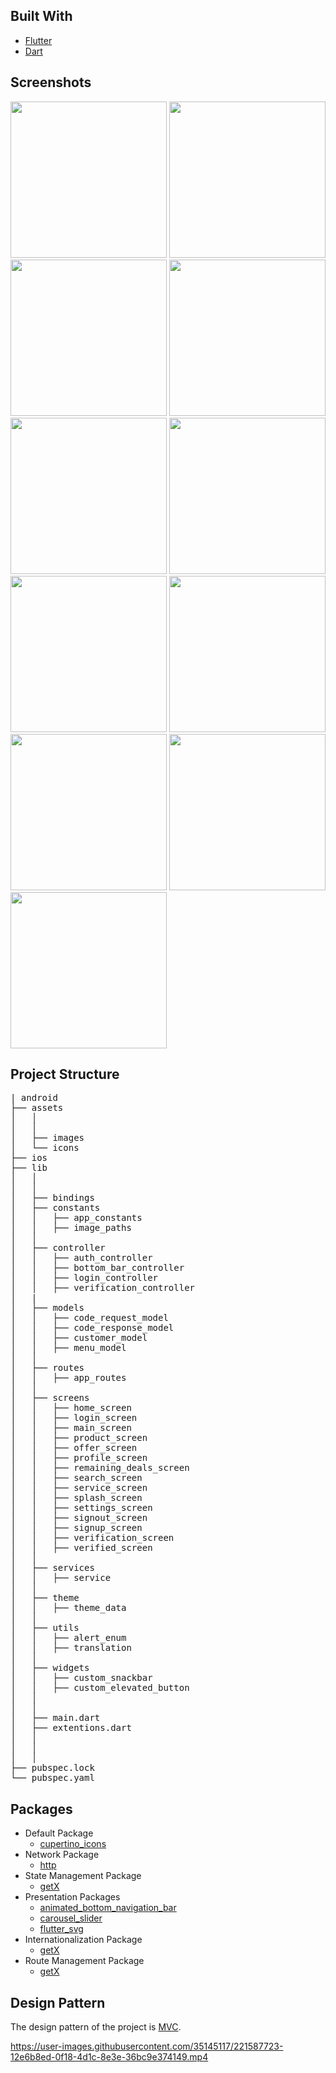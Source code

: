 


<div id="built-with"></div>

## Built With

* [Flutter](https://flutter.dev/)
* [Dart](https://dart.dev/)


<div id="screenshots"></div>

## Screenshots

<p float="left">
  <img src="https://user-images.githubusercontent.com/35145117/177389553-6d272d47-348a-414f-8527-ef59e951da50.jpeg" width="250" />
   <img src="https://user-images.githubusercontent.com/35145117/177389521-78348616-0264-42bf-bc82-2a9f268053a6.jpeg" width="250" />
   <img src="https://user-images.githubusercontent.com/35145117/177389522-d751cc79-9e2b-46bc-91c5-1fc78c54623e.jpeg" width="250" />
   <img src="https://user-images.githubusercontent.com/35145117/177389523-457ad507-c175-489a-ad49-ed2da6869e2b.jpeg" width="250" />
   
   <img src="https://user-images.githubusercontent.com/35145117/177389533-98411378-93a7-4436-a8ec-395f4829259d.jpeg" width="250" />
   <img src="https://user-images.githubusercontent.com/35145117/177389534-efbb6f27-cf61-4f73-bf7d-7345766df864.jpeg" width="250" />
   <img src="https://user-images.githubusercontent.com/35145117/177389539-95e33dbd-4d2a-4507-b572-2e12d2def3ec.jpeg" width="250" />
   <img src="https://user-images.githubusercontent.com/35145117/177389542-84eebf97-1182-403f-aa44-22d890b60d68.jpeg" width="250" />
   
   <img src="https://user-images.githubusercontent.com/35145117/177389543-bb150140-8061-4421-99f0-c0379e24a4b5.jpeg" width="250" />
   <img src="https://user-images.githubusercontent.com/35145117/177389544-f1d4279d-9ace-4b43-ab9a-cd4ee13ff921.jpeg" width="250" />
   <img src="https://user-images.githubusercontent.com/35145117/177389550-c0129e92-1ca3-45f8-b5ed-915d4fdcf3ca.jpeg" width="250" />
  

</p>


<div id="project-structure"></div>

## Project Structure

<pre>
| android
├── assets
│   │ 
│   │ 
│   ├── images
│   └── icons
├── ios
├── lib
│   │ 
│   │ 
│   ├── bindings
│   ├── constants
│   │   ├── app_constants
│   │   ├── image_paths
│   │ 
│   ├── controller
│   │   ├── auth_controller
│   │   ├── bottom_bar_controller
│   │   ├── login_controller
│   │   ├── verification_controller
│   |
│   ├── models
│   │   ├── code_request_model
│   │   ├── code_response_model
│   │   ├── customer_model
│   │   ├── menu_model
│   │ 
│   ├── routes
│   │   ├── app_routes
│   │ 
│   ├── screens
│   │   ├── home_screen
│   │   ├── login_screen
│   │   ├── main_screen
│   │   ├── product_screen
│   │   ├── offer_screen
│   │   ├── profile_screen
│   │   ├── remaining_deals_screen
│   │   ├── search_screen
│   │   ├── service_screen
│   │   ├── splash_screen
│   │   ├── settings_screen
│   │   ├── signout_screen
│   │   ├── signup_screen
│   │   ├── verification_screen
│   │   ├── verified_screen
│   │ 
│   ├── services
│   │   ├── service
│   │ 
│   ├── theme
│   │   ├── theme_data
│   │ 
│   ├── utils
│   │   ├── alert_enum
│   │   ├── translation
│   │ 
│   ├── widgets
│   │   ├── custom_snackbar
│   │   ├── custom_elevated_button
│   │ 
│   │ 
│   ├── main.dart
│   ├── extentions.dart
│   │ 
│   │ 
│   │ 
├── pubspec.lock
└── pubspec.yaml
</pre>

<div id="packages"></div>

## Packages

* Default Package
  * [cupertino_icons](https://pub.dev/packages/cupertino_icons/)
* Network Package
  * [http](https://pub.dev/packages/http/)
* State Management Package
  * [getX](https://pub.dev/packages/get/)
* Presentation Packages
  * [animated_bottom_navigation_bar](https://pub.dev/packages/animated_bottom_navigation_bar)
  * [carousel_slider](https://pub.dev/packages/carousel_slider)
  * [flutter_svg](https://pub.dev/packages/flutter_svg)
* Internationalization Package
  * [getX](https://pub.dev/packages/get)
* Route Management Package
  * [getX](https://pub.dev/packages/get)


<div id="design-pattern"></div>

## Design Pattern
The design pattern of the project is [MVC](https://en.wikipedia.org/wiki/Model–view–controller).




https://user-images.githubusercontent.com/35145117/221587723-12e6b8ed-0f18-4d1c-8e3e-36bc9e374149.mp4



